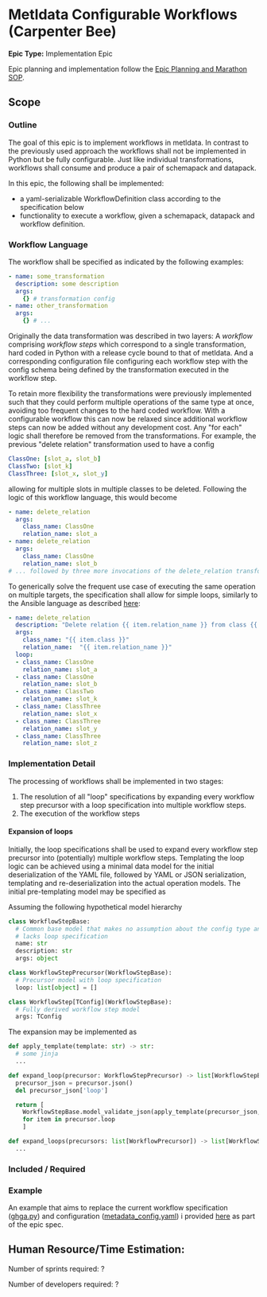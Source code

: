 # Metldata Configurable Workflows (Carpenter Bee)
**Epic Type:** Implementation Epic

Epic planning and implementation follow the
[Epic Planning and Marathon SOP](https://docs.ghga-dev.de/main/sops/sop001_epic_planning.html).

## Scope

### Outline

The goal of this epic is to implement workflows in metldata. In contrast to the previously used approach the workflows shall not be implemented in Python but be fully configurable. Just like individual transformations, workflows shall consume and produce a pair of schemapack and datapack.

In this epic, the following shall be implemented:

* a yaml-serializable WorkflowDefinition class according to the specification below
* functionality to execute a workflow, given a schemapack, datapack and workflow definition.

### Workflow Language

The workflow shall be specified as indicated by the following examples:

```yaml
- name: some_transformation
  description: some description
  args:
    {} # transformation config
- name: other_transformation
  args:
    {} # ...
```

Originally the data transformation was described in two layers: A _workflow_ comprising _workflow steps_ which correspond to a single transformation, hard coded in Python with a release cycle bound to that of metldata. And a corresponding configuration file configuring each workflow step with the config schema being defined by the transformation executed in the workflow step.

To retain more flexibility the transformations were previously implemented such that they could perform multiple operations of the same type at once, avoiding too frequent changes to the hard coded workflow. With a configurable workflow this can now be relaxed since additional workflow steps can now be added without any development cost. Any "for each" logic shall therefore be removed from the transformations. For example, the previous "delete relation" transformation used to have a config

```yaml
ClassOne: [slot_a, slot_b]
ClassTwo: [slot_k]
ClassThree: [slot_x, slot_y]
```

allowing for multiple slots in multiple classes to be deleted. Following the logic of this workflow language, this would become

```yaml
- name: delete_relation
  args:
    class_name: ClassOne
    relation_name: slot_a
- name: delete_relation
  args:
    class_name: ClassOne
    relation_name: slot_b
# ... followed by three more invocations of the delete_relation transformation
```

To generically solve the frequent use case of executing the same operation on multiple targets, the specification shall allow for simple loops, similarly to the Ansible language as described [here](https://docs.ansible.com/ansible/latest/playbook_guide/playbooks_loops.html#using-loops):

```yaml
- name: delete_relation
  description: "Delete relation {{ item.relation_name }} from class {{ item.class }}"
  args:
    class_name: "{{ item.class }}"
    relation_name:  "{{ item.relation_name }}"
  loop:
  - class_name: ClassOne
    relation_name: slot_a
  - class_name: ClassOne
    relation_name: slot_b
  - class_name: ClassTwo
    relation_name: slot_k
  - class_name: ClassThree
    relation_name: slot_x
  - class_name: ClassThree
    relation_name: slot_y
  - class_name: ClassThree
    relation_name: slot_z
```

### Implementation Detail

The processing of workflows shall be implemented in two stages:

1. The resolution of all "loop" specifications by expanding every workflow step precursor with a loop specification into multiple workflow steps.
1. The execution of the workflow steps

#### Expansion of loops

Initially, the loop specifications shall be used to expand every workflow step precursor into (potentially) multiple workflow steps. Templating the loop logic can be achieved using a minimal data model for the initial deserialization of the YAML file, followed by YAML or JSON serialization, templating and re-deserialization into the actual operation models. The initial pre-templating model may be specified as

Assuming the following hypothetical model hierarchy

```Python
class WorkflowStepBase:
  # Common base model that makes no assumption about the config type and
  # lacks loop specification
  name: str
  description: str
  args: object

class WorkflowStepPrecursor(WorkflowStepBase):
  # Precursor model with loop specification
  loop: list[object] = []

class WorkflowStep[TConfig](WorkflowStepBase):
  # Fully derived workflow step model
  args: TConfig
```

The expansion may be implemented as

```Python
def apply_template(template: str) -> str:
  # some jinja
  ...

def expand_loop(precursor: WorkflowStepPrecursor) -> list[WorkflowStepBase]:
  precursor_json = precursor.json()
  del precursor_json['loop']

  return [
    WorkflowStepBase.model_validate_json(apply_template(precursor_json, item))
    for item in precursor.loop
    ]

def expand_loops(precursors: list[WorkflowPrecursor]) -> list[WorkflowStepBase]:
  ...
```

### Included / Required

### Example

An example that aims to replace the current workflow specification ([ghga.py](https://github.com/ghga-de/metldata/blob/2.1.2/src/metldata/builtin_workflows/ghga_archive.py)) and configuration ([metadata_config.yaml](https://github.com/ghga-de/metadata-config/blob/2.0.0%2B6/configuration/metadata_config.yaml)) i provided [here](./example_workflow.yaml) as part of the epic spec.

## Human Resource/Time Estimation:

Number of sprints required: ?

Number of developers required: ?

